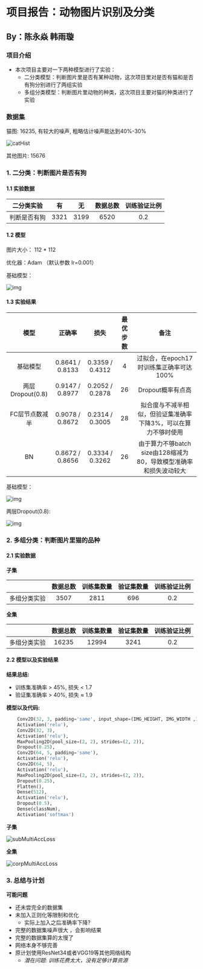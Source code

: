 # 项目报告：动物图片识别及分类

## By：陈永焱 韩雨璇

### 项目介绍

+ 本次项目主要对一下两种模型进行了实验：
  + 二分类模型：判断图片里是否有某种动物，这次项目里对是否有猫和是否有狗分别进行了两组实验
  + 多组分类模型：判断图片里动物的种类，这次项目主要对猫的种类进行了实验

### 数据集
猫图: 16235, 有较大的噪声, 粗略估计噪声能达到40%-30%

![catHist](.\multiclass\cat_dataset.png)

其他图片: 15676

### 1. 二分类：判断图片是否有狗
#### 1.1 实验数据

|二分类实验|有|无|数据总数|训练验证比例|
|:--:|:--:|:--:|:--:|:--:|
|判断是否有狗|3321|3199|6520|0.2|

#### 1.2 模型

图片大小： 112 * 112

优化器：Adam （默认参数 lr=0.001）

基础模型：

![img](./binary/binary_model.png)

#### 1.3 实验结果

|模型|正确率|损失|最优步数|备注|
|:--:|:--:|:--:|:--:|:--:|
|基础模型|0.8641 / 0.8133|0.3359 / 0.4312|4|过拟合，在epoch17时训练集正确率可达100%|
|两层Dropout(0.8)|0.9147 / 0.8977|0.2052 / 0.2878|26|Dropout概率有点高|
|FC层节点数减半|0.9078 / 0.8672|0.2314 / 0.3005|28|拟合度与不减半相似，但验证集准确率下降3%，可以在算力不够时使用|
|BN|0.8672 / 0.8656|0.3334 / 0.3262|26|由于算力不够batch size由128缩减为80，导致模型准确率和损失波动较大|

基础模型：

![img](./binary/no_dropout.png)

两层Dropout(0.8):

![img](./binary/droup_out_0.8_0.8.png)

### 2. 多组分类：判断图片里猫的品种
#### 2.1 实验数据

__子集__

|    |数据总数|训练集数量|验证集数量|训练验证比例|
|:--------:|:--:|:--:|:--:|:--:|
|多组分类实验|3507|2811|696|0.2|

__全集__

|    |数据总数|训练集数量|验证集数量|训练验证比例|
|:--------:|:--:|:--:|:--:|:--:|
|多组分类实验|16235|12994|3241|0.2|

#### 2.2 模型以及实验结果

__结果总结:__

+ 训练集准确率 > 45%, 损失 < 1.7
+ 验证集准确率 > 40%, 损失 ≈ 1.9

__模型以及代码:__
```python
    Conv2D(32, 3, padding='same', input_shape=(IMG_HEIGHT, IMG_WIDTH ,3)),
    Activation('relu'),
    Conv2D(32, 3),
    Activation('relu'),
    MaxPooling2D(pool_size=(2, 2), strides=(2, 2)),
    Dropout(0.25),
    Conv2D(64, 5, padding='same'),
    Activation('relu'),
    Conv2D(64, 5),
    Activation('relu'),
    MaxPooling2D(pool_size=(2, 2), strides=(2, 2)),
    Dropout(0.25),
    Flatten(),
    Dense(512),
    Activation('relu'),
    Dropout(0.5),
    Dense(classNum),
    Activation('softmax')
```

__子集__

![subMultiAccLoss](.\multiclass\150_3355kernal.png)

__全集__

![corpMultiAccLoss](.\multiclass\f_3355_90.png)
  

### 3. 总结与计划

__可能问题__
+ 还未尝完全的数据集
+ 未加入正则化等限制和优化
  + 实际上加入之后准确率下降?
+ 完整的数据集噪声很大 ，会影响结果
+ 完整的数据集算的太慢了
+ 网络本身不够完善
+ 原计划使用ResNet34或者VGG19等其他网络结构
  + _潜在问题: 训练花费太大，没有足够计算资源_
